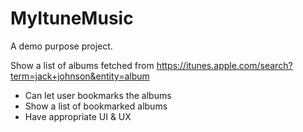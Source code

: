 # MyItuneMusic
A demo purpose project.

Show a list of albums fetched from
https://itunes.apple.com/search?term=jack+johnson&entity=album
- Can let user bookmarks the albums
- Show a list of bookmarked albums
- Have appropriate UI & UX
